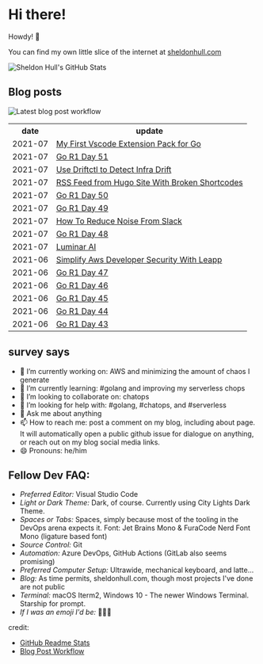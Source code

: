 # Hi there! 

Howdy! 👋 

You can find my own little slice of the internet at [sheldonhull.com](https://www.sheldonhull.com)

![Sheldon Hull's GitHub Stats](https://github-readme-stats.vercel.app/api?username=sheldonhull&theme=tokyonight&count_private=true&show_icons=true)

## Blog posts

![Latest blog post workflow](https://github.com/sheldonhull/sheldonhull/workflows/Latest%20blog%20post%20workflow/badge.svg)
<table style="width:100%">
  <tr>
    <th>date</th>
    <th>update</th>
  </tr>
<!-- BLOG-POST-LIST:START -->
<tr><td>2021-07</td><td><a href="https://www.sheldonhull.com/my-first-vscode-extension-pack-for-go/">My First Vscode Extension Pack for Go</a></td></tr>
<tr><td>2021-07</td><td><a href="https://www.sheldonhull.com/go-r1-day-51/">Go R1 Day 51</a></td></tr>
<tr><td>2021-07</td><td><a href="https://www.sheldonhull.com/use-driftctl-to-detect-infra-drift/">Use Driftctl to Detect Infra Drift</a></td></tr>
<tr><td>2021-07</td><td><a href="https://dev.to/sheldonhull/rss-feed-from-hugo-site-with-broken-shortcodes-38b2">RSS Feed from Hugo Site With Broken Shortcodes</a></td></tr>
<tr><td>2021-07</td><td><a href="https://www.sheldonhull.com/go-r1-day-50/">Go R1 Day 50</a></td></tr>
<tr><td>2021-07</td><td><a href="https://www.sheldonhull.com/go-r1-day-49/">Go R1 Day 49</a></td></tr>
<tr><td>2021-07</td><td><a href="https://www.sheldonhull.com/how-to-reduce-noise-from-slack/">How To Reduce Noise From Slack</a></td></tr>
<tr><td>2021-07</td><td><a href="https://www.sheldonhull.com/go-r1-day-48/">Go R1 Day 48</a></td></tr>
<tr><td>2021-07</td><td><a href="https://www.sheldonhull.com/luminar-ai/">Luminar AI</a></td></tr>
<tr><td>2021-06</td><td><a href="https://www.sheldonhull.com/simplify-aws-developer-security-with-leapp/">Simplify Aws Developer Security With Leapp</a></td></tr>
<tr><td>2021-06</td><td><a href="https://www.sheldonhull.com/go-r1-day-47/">Go R1 Day 47</a></td></tr>
<tr><td>2021-06</td><td><a href="https://www.sheldonhull.com/go-r1-day-46/">Go R1 Day 46</a></td></tr>
<tr><td>2021-06</td><td><a href="https://www.sheldonhull.com/go-r1-day-45/">Go R1 Day 45</a></td></tr>
<tr><td>2021-06</td><td><a href="https://www.sheldonhull.com/go-r1-day-44/">Go R1 Day 44</a></td></tr>
<tr><td>2021-06</td><td><a href="https://www.sheldonhull.com/go-r1-day-43/">Go R1 Day 43</a></td></tr>

<!-- BLOG-POST-LIST:END -->
</table>

## survey says 

- 🔭  I’m currently working on: AWS and minimizing the amount of chaos I generate
- 🌱  I’m currently learning: #golang and improving my serverless chops
- 👯  I’m looking to collaborate on: chatops
- 🤔  I’m looking for help with: #golang, #chatops, and #serverless
- 💬  Ask me about anything
- 📫  How to reach me: post a comment on my blog, including about page. It will automatically open a public github issue for dialogue on anything, or reach out on my blog social media links.
- 😄  Pronouns: he/him


## Fellow Dev FAQ:

- _Preferred Editor:_ Visual Studio Code
- _Light or Dark Theme:_ Dark, of course. Currently using City Lights Dark Theme.
- _Spaces or Tabs:_ Spaces, simply because most of the tooling in the DevOps arena expects it. Font: Jet Brains Mono & FuraCode Nerd Font Mono (ligature based font)
- _Source Control:_ Git
- _Automation:_ Azure DevOps, GitHub Actions (GitLab also seems promising)
- _Preferred Computer Setup:_ Ultrawide, mechanical keyboard, and latte...
- _Blog:_ As time permits, sheldonhull.com, though most projects I've done are not public 
- _Terminal:_ macOS Iterm2, Windows 10 - The newer Windows Terminal. Starship for prompt.
- _If I was an emoji I'd be:_ 🌮🌮🌮


credit:
* [GitHub Readme Stats](https://github.com/anuraghazra/github-readme-stats)
* [Blog Post Workflow](https://github.com/gautamkrishnar/blog-post-workflow)
